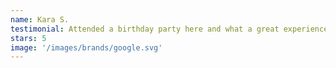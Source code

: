 ```yaml
---
name: Kara S.
testimonial: Attended a birthday party here and what a great experience! Coach Becky was great at guiding the kids through stations and everyone seemed to really enjoy themselves. We are looking forward to coming back soon!
stars: 5
image: '/images/brands/google.svg'
---
```

